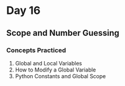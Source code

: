 # Day 16
## Scope and Number Guessing
### Concepts Practiced
1. Global and Local Variables
2. How to Modify a Global Variable
3. Python Constants and Global Scope
